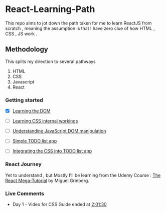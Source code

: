 # React-Learning-Path
This repo aims to jot down the path taken for me to learn ReactJS from scratch , meaning the assumption is that I have zero clue of how HTML , CSS , JS work .


## Methodology 
This splits my direction to several pathways 

1. HTML
2. CSS
3. Javascript
4. React

### Getting started 
- [x] [Learning the DOM]()
- [ ] [Learning CSS internal workings](https://github.com/invader43/React-Learning-Path/blob/main/tutorials/CSS%20-%20%2011%20hrs.md)
- [ ] [Understanding JavaScript DOM manipulation]()
- [ ] [Simple TODO list app]()
- [ ] [Integrating the CSS into TODO list app]()


### React Journey 
Yet to understand , but Mostly I'll be learning from the Udemy Course : [The React Mega-Tutorial](https://www.udemy.com/course/react-mega-tutorial) by Miguel Grinberg.


### Live Comments 
- Day 1 - Video for CSS Guide ended at [2:01:30](https://youtu.be/OXGznpKZ_sA?list=PLWKjhJtqVAbmMuZ3saqRIBimAKIMYkt0E&t=7290)